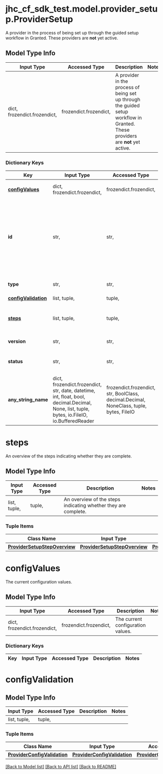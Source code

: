 # jhc_cf_sdk_test.model.provider_setup.ProviderSetup

A provider in the process of being set up through the guided setup workflow in Granted. These providers are **not** yet active.

## Model Type Info
Input Type | Accessed Type | Description | Notes
------------ | ------------- | ------------- | -------------
dict, frozendict.frozendict,  | frozendict.frozendict,  | A provider in the process of being set up through the guided setup workflow in Granted. These providers are **not** yet active. | 

### Dictionary Keys
Key | Input Type | Accessed Type | Description | Notes
------------ | ------------- | ------------- | ------------- | -------------
**[configValues](#configValues)** | dict, frozendict.frozendict,  | frozendict.frozendict,  | The current configuration values. | 
**id** | str,  | str,  | A unique ID for the provider setup. This is a random KSUID to avoid potential conflicts with user-specified provider IDs in the &#x60;granted-deployment.yml&#x60; file. | 
**type** | str,  | str,  | The type of the Access Provider being set up. | 
**[configValidation](#configValidation)** | list, tuple,  | tuple,  |  | 
**[steps](#steps)** | list, tuple,  | tuple,  | An overview of the steps indicating whether they are complete. | 
**version** | str,  | str,  | The version of the provider. | 
**status** | str,  | str,  | The status of the setup process. | must be one of ["COMPLETE", "VALIDATION_FAILED", "VALIDATING", "INITIAL_CONFIGURATION_IN_PROGRESS", "VALIDATION_SUCEEDED", ] 
**any_string_name** | dict, frozendict.frozendict, str, date, datetime, int, float, bool, decimal.Decimal, None, list, tuple, bytes, io.FileIO, io.BufferedReader | frozendict.frozendict, str, BoolClass, decimal.Decimal, NoneClass, tuple, bytes, FileIO | any string name can be used but the value must be the correct type | [optional]

# steps

An overview of the steps indicating whether they are complete.

## Model Type Info
Input Type | Accessed Type | Description | Notes
------------ | ------------- | ------------- | -------------
list, tuple,  | tuple,  | An overview of the steps indicating whether they are complete. | 

### Tuple Items
Class Name | Input Type | Accessed Type | Description | Notes
------------- | ------------- | ------------- | ------------- | -------------
[**ProviderSetupStepOverview**](ProviderSetupStepOverview.md) | [**ProviderSetupStepOverview**](ProviderSetupStepOverview.md) | [**ProviderSetupStepOverview**](ProviderSetupStepOverview.md) |  | 

# configValues

The current configuration values.

## Model Type Info
Input Type | Accessed Type | Description | Notes
------------ | ------------- | ------------- | -------------
dict, frozendict.frozendict,  | frozendict.frozendict,  | The current configuration values. | 

### Dictionary Keys
Key | Input Type | Accessed Type | Description | Notes
------------ | ------------- | ------------- | ------------- | -------------

# configValidation

## Model Type Info
Input Type | Accessed Type | Description | Notes
------------ | ------------- | ------------- | -------------
list, tuple,  | tuple,  |  | 

### Tuple Items
Class Name | Input Type | Accessed Type | Description | Notes
------------- | ------------- | ------------- | ------------- | -------------
[**ProviderConfigValidation**](ProviderConfigValidation.md) | [**ProviderConfigValidation**](ProviderConfigValidation.md) | [**ProviderConfigValidation**](ProviderConfigValidation.md) |  | 

[[Back to Model list]](../../README.md#documentation-for-models) [[Back to API list]](../../README.md#documentation-for-api-endpoints) [[Back to README]](../../README.md)

